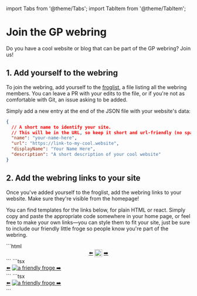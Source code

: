 import Tabs from '@theme/Tabs';
import TabItem from '@theme/TabItem';

# Join the GP webring

Do you have a cool website or blog that can be part of the GP webring? Join us!

## 1. Add yourself to the webring

To join the webring, add yourself to the [froglist](https://github.com/GraphicsProgramming/blog/blob/main/static/webring/froglist.json),
a file listing all the webring members. You can leave a PR with your edits to the file, or if you're not as comfortable with Git, an issue
asking to be added.

Simply add a new entry at the end of the JSON file with your website's data:

```json
{
  // A short name to identify your site.
  // This will be in the URL, so keep it short and url-friendly (no spaces or special characters)
  "name": "your-name-here",
  "url": "https://link-to-my-cool.website",
  "displayName": "Your Name Here",
  "description": "A short description of your cool website"
}
```

## 2. Add the webring links to your site

Once you've added yourself to the froglist, add the webring links to your website. Make sure they're visible from the homepage!

You can find templates for the links below, for plain HTML or react. Simply copy and paste the appropriate code somewhere in your
home page, or feel free to make your own links—you can style them to fit your site, just be sure to include our friendly little froge
so people know you're part of the webring.

<Tabs>
    <TabItem value="html" label="HTML" default>
        ```html
        <div style="display: flex; gap: 0.25rem; justify-content: center">
          <a href="https://graphics-programming.org/webring/frogs/[YOUR_WEBRING_NAME]/prev">⬅️</a>
          <a href="https://graphics-programming.org/webring/">
            <img
              src="https://graphics-programming.org/img/froge.webp"
              alt="a friendly froge"
              style="object-fit: contain; width: 1.5em; height: 1.5em"
            />
          </a>
          <a href="https://graphics-programming.org/webring/frogs/[YOUR_WEBRING_NAME]/next">➡️</a>
        </div>
        ```
    </TabItem>
    <TabItem value="react" label="JSX (React)" default>
        ```tsx
        <div
          style={{
            display: "flex",
            gap: "0.25rem",
            justifyContent: "center",
          }}
        >
          <a href="https://graphics-programming.org/webring/frogs/[YOUR_WEBRING_NAME]/prev">⬅️</a>
          <a href="https://graphics-programming.org/webring/">
            <img
              src="https://graphics-programming.org/img/froge.webp"
              alt="a friendly froge"
              style={{
                objectFit: "contain",
                width: "1.5em",
                height: "1.5em",
              }}
            />
          </a>
          <a href="https://graphics-programming.org/webring/frogs/[YOUR_WEBRING_NAME]/next">➡️</a>
        </div>
        ```
    </TabItem>
    <TabItem value="react-tw" label="JSX + Tailwind CSS" default>
        ```tsx
        <div className="flex flex-row gap-1 justify-center">
          <a href="https://graphics-programming.org/webring/frogs/[YOUR_WEBRING_NAME]/prev">⬅️</a>
          <a href="https://graphics-programming.org/webring/">
            <img
              className="object-contain w-6 h-6"
              src="https://graphics-programming.org/img/froge.webp"
              alt="a friendly froge"
            />
          </a>
          <a href="https://graphics-programming.org/webring/frogs/[YOUR_WEBRING_NAME]/next">➡️</a>
        </div>
        ```
    </TabItem>
</Tabs>
